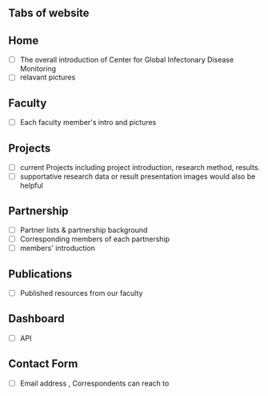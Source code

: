 ## Tabs of website


## Home

- [ ] The overall introduction of Center for Global Infectonary Disease Monitoring
- [ ] relavant pictures

## Faculty

- [ ] Each faculty member's intro and pictures

## Projects

- [ ] current Projects including project introduction, research method, results.
- [ ] supportative research data or result presentation images would also be helpful

## Partnership

- [ ] Partner lists & partnership background
- [ ] Corresponding members of each partnership
- [ ] members' introduction

## Publications

- [ ] Published resources from our faculty

## Dashboard

- [ ] API

## Contact Form

- [ ] Email address , Correspondents can reach to
